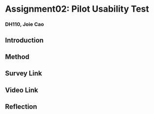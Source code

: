 # Assignment02: Pilot Usability Test
### DH110, Joie Cao

## Introduction

## Method

## Survey Link

## Video Link

## Reflection
